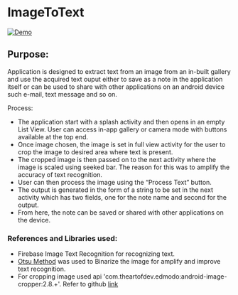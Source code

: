 # ImageToText

<a href="https://imgflip.com/gif/3oc3gr"><img src="https://i.imgflip.com/3oc3gr.gif" title="Demo"/></a>

## Purpose:

Application is designed to extract text from an image from an in-built gallery and use the acquired text ouput either to save as a note in the application itself or can be used to share with other applications on an android device such e-mail, text message and so on.

Process:

  * The application start with a splash activity and then opens in an empty List View. User can access in-app gallery or camera mode with buttons available at the top end. 
  * Once image chosen, the image is set in full view activity for the user to crop the image to desired area where text is present.
  * The cropped image is then passed on to the next activity where the image is scaled using seeked bar. The reason for this was to amplify the accuracy of text recognition. 
  * User can then process the image using the “Process Text” button.
  * The output is generated in the form of a string to be set in the next activity which has two fields, one for the note name and second for the output. 
  * From here, the note can be saved or shared with other applications on the device.

### References and Libraries used:



  * Firebase Image Text Recognition for recognizing text. 
  * [Otsu Method](https://en.wikipedia.org/wiki/Otsu%27s_method) was used to Binarize the image for amplify and improve text recognition.
  * For cropping image used api 'com.theartofdev.edmodo:android-image-cropper:2.8.+'. Refer to github [link](https://github.com/ArthurHub/Android-Image-Cropper)
